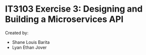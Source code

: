 # IT3103 Exercise 3: Designing and Building a Microservices API

Created by:
  - Shane Louis Barita
  - Lyan Ethan Jover